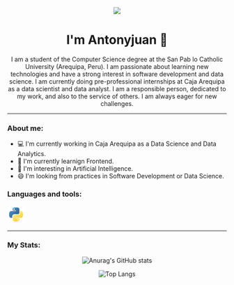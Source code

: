<div id='header' align='center'>
  <img src="https://media.giphy.com/media/f3Fyup5KscPQvfR5sS/giphy.gif"/>
  <h1>I'm Antonyjuan 👋</h1>
  I am a student of the Computer Science degree at the San Pab  lo Catholic University (Arequipa, Peru). I am passionate about learning new technologies and have a strong    interest in software development and data science. I am currently doing pre-professional internships at Caja Arequipa as a data scientist and data analyst. I am a responsible person, dedicated to my work, and also to the service of others. I am always eager for new challenges.
</div>

---

### About me:

- 💻 I'm currently working in Caja Arequipa as a Data Science and Data Analytics.
- 🌱 I'm currently learnign Frontend.
- 🧠 I'm interesting in Artificial Intelligence.
- 😄 I'm looking from practices in Software Development or Data Science.

<div align='left'>
  <h3>Languages and tools:</h3>
  <div>
    <img src='https://github.com/devicons/devicon/blob/master/icons/python/python-original.svg' title='Python' alt='Python' width='40'/>
  </div>
</div>

---

### My Stats:

<div align='center'>
  
  ![Anurag's GitHub stats](https://github-readme-stats.vercel.app/api?username=ajmyquira&show_icons=true&theme=radical)

  ![Top Langs](https://github-readme-stats.vercel.app/api/top-langs/?username=ajmyquira&theme=radical)
</div>

<!--
**Ajmyquira/Ajmyquira** is a ✨ _special_ ✨ repository because its `README.md` (this file) appears on your GitHub profile.

Here are some ideas to get you started:

- 🔭 I’m currently working on ...
- 🌱 I’m currently learning ...
- 👯 I’m looking to collaborate on ...
- 🤔 I’m looking for help with ...
- 💬 Ask me about ...
- 📫 How to reach me: ...
- 😄 Pronouns: ...
- ⚡ Fun fact: ...
-->
